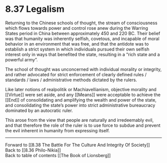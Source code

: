 # 8.37 Legalism

Returning to the Chinese schools of thought, the stream of consciousness which flows towards power and control rose anew during the Warring States period in China between approximately 450 and 220 BC. Their belief was that humanity was inherently selfish, covetous, and incapable of moral behavior in an environment that was free, and that the antidote was to establish a strict system in which individuals pursued their own selfish interest only in ways that benefited the state, resulting in a “rich state and a powerful army”.

The school of thought was unconcerned with individual morality or integrity, and rather advocated for strict enforcement of clearly defined rules / standards / laws / administrative methods dictated by the rulers.

Like later notions of realpolitik or Machiavellianism, objective morality and [[Virtue]] were set aside, and any [[Means]] were acceptable to achieve the [[End]] of consolidating and amplifying the wealth and power of the state, and consolidating the state’s power into strict administrative bureaucracy dominated by an autocratic ruler. 

This arose from the view that people are naturally and irredeemably evil, and that therefore the role of the ruler is to use force to subdue and prevent the evil inherent in humanity from expressing itself.

___

Forward to [[8.38 The Battle For The Culture And Integrity Of Society]]       
Back to [[8.36 Philo-Nikia]]         
Back to table of contents [[The Book of Lionsberg]]  
